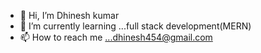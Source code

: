 - 👋 Hi, I’m Dhinesh kumar 
- 🌱 I’m currently learning ...full stack development(MERN)
- 📫 How to reach me ...dhinesh454@gmail.com

<!---
dhinesh454/dhinesh454 is a ✨ special ✨ repository because its `README.md` (this file) appears on your GitHub profile.
You can click the Preview link to take a look at your changes.
--->
